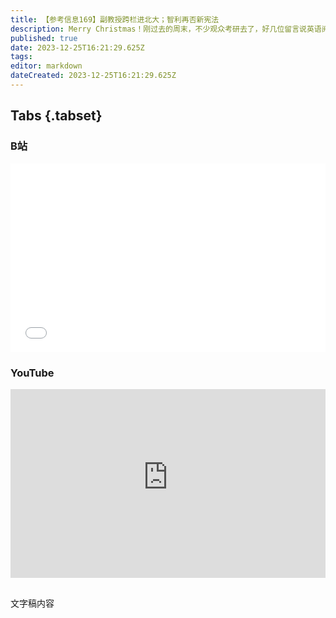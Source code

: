 ```yaml
---
title: 【参考信息169】副教授跨栏进北大；智利再否新宪法
description: Merry Christmas！刚过去的周末，不少观众考研去了，好几位留言说英语阅读理解题和社会化抚养相关。我国累计已培养1100多万研究生，哪些地方拥有研究生学历的人口占比高呢？另外想考专硕的朋友有个好消息，教育部计划到2027年将专硕招生规模扩大到硕士招生总规模的2/3。年初就在讨论，三年疫情过去，高校封闭管理何时结束，没想到年底了又因为副教授跨栏进北大再次成为热点。智利去年公投没通过进步派主导的新宪法草案，现在保守派的版本也被否决了。
published: true
date: 2023-12-25T16:21:29.625Z
tags: 
editor: markdown
dateCreated: 2023-12-25T16:21:29.625Z
---
```


## Tabs {.tabset}
### B站
<div style="position: relative; padding: 30% 45%;">
<iframe style="position: absolute; width: 100%; height: 100%; left: 0; top: 0;" src="//player.bilibili.com/player.html?&bvid=BV1Bp4y1d7YR&page=1&as_wide=1&high_quality=1&danmaku=1&autoplay=0" scrolling="no" border="0" frameborder="no" framespacing="0" allowfullscreen="true"></iframe>
</div>

### YouTube
<div style="position: relative; padding: 30% 45%;">
<iframe style="position: absolute; top: 0; left: 0; width: 100%; height: 100%;" src="https://www.youtube-nocookie.com/embed/YouTubeVID" title="YouTube video player" frameborder="0" allow="accelerometer; autoplay; clipboard-write; encrypted-media; gyroscope; picture-in-picture" allowfullscreen></iframe>
</div>

## 

文字稿内容
